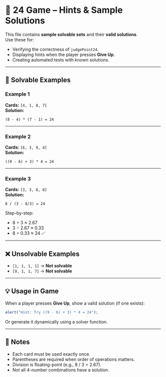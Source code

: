 # 🧩 24 Game – Hints & Sample Solutions

This file contains **sample solvable sets** and their **valid solutions**.  
Use these for:

- Verifying the correctness of `judgePoint24`.
- Displaying hints when the player presses **Give Up**.
- Creating automated tests with known solutions.

---

## 🎯 Solvable Examples

### Example 1
**Cards:** `[4, 1, 8, 7]`  
**Solution:**
```text
(8 - 4) * (7 - 1) = 24
```

---

### Example 2
**Cards:** `[6, 3, 9, 4]`  
**Solution:**
```text
((9 - 6) + 3) * 4 = 24
```

---

### Example 3
**Cards:** `[3, 3, 8, 8]`  
**Solution:**
```text
8 / (3 - 8/3) = 24
```

Step-by-step:
- 8 ÷ 3 ≈ 2.67  
- 3 − 2.67 ≈ 0.33  
- 8 ÷ 0.33 ≈ 24 ✅

---

## ❌ Unsolvable Examples

- `[1, 1, 1, 1]` → **Not solvable**
- `[9, 1, 1, 7]` → **Not solvable**

---

## 💡 Usage in Game

When a player presses **Give Up**, show a valid solution (if one exists):

```js
alert("Hint: Try ((9 - 6) + 3) * 4 = 24");
```

Or generate it dynamically using a solver function.

---

## 📝 Notes

- Each card must be used exactly once.
- Parentheses are required when order of operations matters.
- Division is floating-point (e.g., 8 / 3 = 2.67).
- Not all 4-number combinations have a solution.

